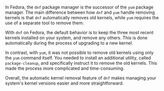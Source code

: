 In Fedora, the `dnf` package manager is the successor of the `yum` package manager. The main difference between how `dnf` and `yum` handle removing kernels is that `dnf` automatically removes old kernels, while `yum` requires the use of a separate tool to remove them.

With `dnf` on Fedora, the default behavior is to keep the three most recent kernels installed on your system, and remove any others. This is done automatically during the process of upgrading to a new kernel.

In contrast, with `yum`, it was not possible to remove old kernels using only the `yum` command itself. You needed to install an additional utility, called `package-cleanup`, and specifically instruct it to remove the old kernels. This made the process more complicated and time-consuming.

Overall, the automatic kernel removal feature of `dnf` makes managing your system's kernel versions easier and more straightforward.
